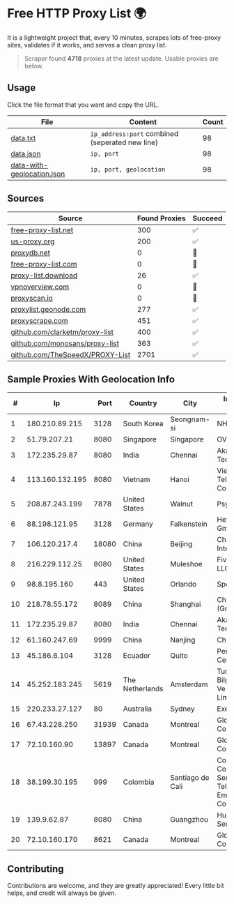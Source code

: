 
# Free HTTP Proxy List 🌍

It is a lightweight project that, every 10 minutes, scrapes lots of free-proxy sites, validates if it works, and serves a clean proxy list.


> Scraper found **4718** proxies at the latest update. Usable proxies are below.

## Usage

Click the file format that you want and copy the URL.


|File|Content|Count|
|----|-------|-----|
|[data.txt](https://raw.githubusercontent.com/themiralay/Proxy-List-World/master/data.txt)|`ip_address:port` combined (seperated new line)|98|
|[data.json](https://raw.githubusercontent.com/themiralay/Proxy-List-World/master/data.json)|`ip, port`|98|
|[data-with-geolocation.json](https://raw.githubusercontent.com/themiralay/Proxy-List-World/master/data-with-geolocation.json)|`ip, port, geolocation`|98|

## Sources

|Source|Found Proxies|Succeed|
|------|-------------|-------|
|[free-proxy-list.net](https://free-proxy-list.net)|300|✅|
|[us-proxy.org](https://www.us-proxy.org)|200|✅|
|[proxydb.net](http://proxydb.net)|0|🚫|
|[free-proxy-list.com](https://free-proxy-list.com/?page=&port=&type%5B%5D=http&type%5B%5D=https&up_time=0&search=Search)|0|🚫|
|[proxy-list.download](https://www.proxy-list.download/HTTP)|26|✅|
|[vpnoverview.com](https://vpnoverview.com/privacy/anonymous-browsing/free-proxy-servers)|0|🚫|
|[proxyscan.io](https://www.proxyscan.io)|0|🚫|
|[proxylist.geonode.com](https://proxylist.geonode.com/api/proxy-list?limit=300&page=1&sort_by=lastChecked&sort_type=desc&protocols=http,https)|277|✅|
|[proxyscrape.com](https://api.proxyscrape.com/v2/?request=displayproxies&protocol=http&timeout=10000&country=all&ssl=all&anonymity=all)|451|✅|
|[github.com/clarketm/proxy-list](https://raw.githubusercontent.com/clarketm/proxy-list/master/proxy-list-raw.txt)|400|✅|
|[github.com/monosans/proxy-list](https://raw.githubusercontent.com/monosans/proxy-list/main/proxies/http.txt)|363|✅|
|[github.com/TheSpeedX/PROXY-List](https://raw.githubusercontent.com/TheSpeedX/PROXY-List/master/http.txt)|2701|✅|


## Sample Proxies With Geolocation Info

|#|Ip|Port|Country|City|Internet Service Provider|
|-|--|----|-------|----|-------------------------|
|1|180.210.89.215|3128|South Korea|Seongnam-si|NHNCLOUD|
|2|51.79.207.21|8080|Singapore|Singapore|OVH SAS|
|3|172.235.29.87|8080|India|Chennai|Akamai Technologies, Inc.|
|4|113.160.132.195|8080|Vietnam|Hanoi|VietNam Post and Telecom Corporation|
|5|208.87.243.199|7878|United States|Walnut|Psychz Networks|
|6|88.198.121.95|3128|Germany|Falkenstein|Hetzner Online GmbH|
|7|106.120.217.4|18080|China|Beijing|China Networks Inter-Exchange|
|8|216.229.112.25|8080|United States|Muleshoe|Five Area Systems, LLC|
|9|98.8.195.160|443|United States|Orlando|Spectrum|
|10|218.78.55.172|8089|China|Shanghai|China Telecom (Group)|
|11|172.235.29.87|8080|India|Chennai|Akamai Technologies, Inc.|
|12|61.160.247.69|9999|China|Nanjing|China Telecom|
|13|45.186.6.104|3128|Ecuador|Quito|Perez Tito Julio Cesar|
|14|45.252.183.245|5619|The Netherlands|Amsterdam|Turunc Smart Bilgisayar Teknoloji Ve Dis Ticaret Limited Sirketi|
|15|220.233.27.127|80|Australia|Sydney|Exetel Pty Ltd|
|16|67.43.228.250|31939|Canada|Montreal|GloboTech Communications|
|17|72.10.160.90|13897|Canada|Montreal|GloboTech Communications|
|18|38.199.30.195|999|Colombia|Santiago de Cali|Conexion Comercializacion De Servicios De Telecomunicaciones Empalmeria Y Constr|
|19|139.9.62.87|8080|China|Guangzhou|Huawei Cloud Service data center|
|20|72.10.160.170|8621|Canada|Montreal|GloboTech Communications|



## Contributing

Contributions are welcome, and they are greatly appreciated! Every
little bit helps, and credit will always be given.

